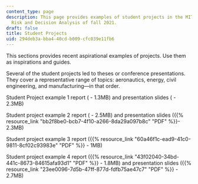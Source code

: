 ```yaml
---
content_type: page
description: This page provides examples of student projects in the MIT course IDS.333
  Risk and Decision Analysis of fall 2021.
draft: false
title: Student Projects
uid: 294deb3a-bba4-40cd-b009-cfc039e11fb6
---
```

This sections provides recent aspirational examples of projects. Use them as inspirations and guides.

Several of the student projects led to theses or conference presentations. They cover a representative range of topics: aeronautics, energy, civil engineering, and manufacturing—in that order.

Student Project example 1 report ( - 1.3MB) and presentation slides ( - 2.3MB)

Student project example 2 report ( - 2.5MB) and presentation slides ({{% resource_link "bb2f8be0-bcb7-4f10-a266-8da29a097b8c" "PDF" %}}\- 2.3MB)

Student project example 3 report ({{% resource_link "60a46f1c-ead9-41c0-9811-8cf02c93983e" "PDF" %}} - 1MB)

Student project example 4 report ({{% resource_link "43f02040-34bd-441c-8673-84615afa93d1" "PDF" %}} - 1.8MB) and presentation slides ({{% resource_link "23ee0096-7d5b-47ff-877d-fdfb75ae47c7" "PDF" %}} - 2.7MB)